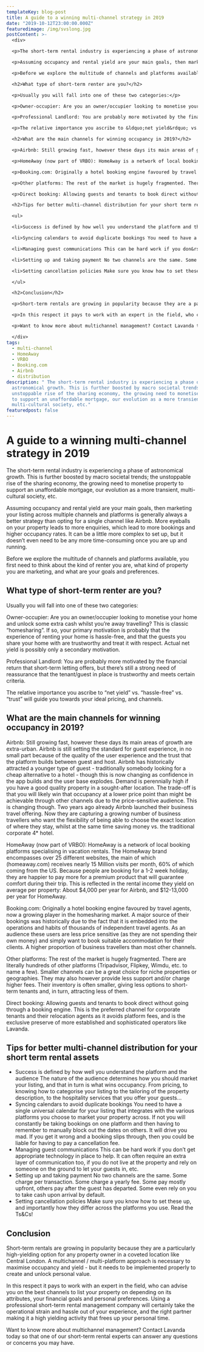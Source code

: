 ```yaml
---
templateKey: blog-post
title: A guide to a winning multi-channel strategy in 2019
date: "2019-10-12T23:00:00.000Z"
featuredimage: /img/svslong.jpg
postContent: >-
  <div>

  <p>The short-term rental industry is experiencing a phase of astronomical growth. This is further boosted by macro societal trends; the unstoppable rise of the sharing economy, the growing need to monetise property to support an unaffordable mortgage, our evolution as a more transient, multi-cultural society, etc.</p>

  <p>Assuming occupancy and rental yield are your main goals, then marketing your listing across multiple channels and platforms is generally always a better strategy than opting for a single channel like Airbnb. More eyeballs on your property leads to more enquiries, which lead to more bookings and higher occupancy rates. It can be a little more complex to set up, but it doesn&rsquo;t even need to be any more time-consuming once you are up and running.</p>

  <p>Before we explore the multitude of channels and platforms available, you first need to think about the kind of renter you are, what kind of property you are marketing, and what are your goals and preferences.</p>

  <h2>What type of short-term renter are you?</h2>

  <p>Usually you will fall into one of these two categories:</p>

  <p>Owner-occupier: Are you an owner/occupier looking to monetise your home and unlock some extra cash whilst you&rsquo;re away travelling? This is classic &ldquo;homesharing&rdquo;. If so, your primary motivation is probably that the experience of renting your home is hassle-free, and that the guests you share your home with are trustworthy and treat it with respect. Actual net yield is possibly only a secondary motivation.</p>

  <p>Professional Landlord: You are probably more motivated by the financial return that short-term letting offers, but there&rsquo;s still a strong need of reassurance that the tenant/guest in place is trustworthy and meets certain criteria.</p>

  <p>The relative importance you ascribe to &ldquo;net yield&rdquo; vs. &ldquo;hassle-free&rdquo; vs. &ldquo;trust&rdquo; will guide you towards your ideal pricing, and channels.</p>

  <h2>What are the main channels for winning occupancy in 2019?</h2>

  <p>Airbnb: Still growing fast, however these days its main areas of growth are extra-urban. Airbnb is still setting the standard for guest experience, in no small part because of the quality of the user experience and the trust that the platform builds between guest and host. Airbnb has historically attracted a younger type of guest - traditionally somebody looking for a cheap alternative to a hotel - though this is now changing as confidence in the app builds and the user base explodes. Demand is perennially high if you have a good quality property in a sought-after location. The trade-off is that you will likely win that occupancy at a lower price point than might be achievable through other channels due to the price-sensitive audience. This is changing though. Two years ago already Airbnb launched their business travel offering. Now they are capturing a growing number of business travellers who want the flexibility of being able to choose the exact location of where they stay, whilst at the same time saving money vs. the traditional corporate 4* hotel.</p>

  <p>HomeAway (now part of VRBO): HomeAway is a network of local booking platforms specialising in vacation rentals. The HomeAway brand encompasses over 25 different websites, the main of which (homeaway.com) receives nearly 15 Million visits per month, 60% of which coming from the US. Because people are booking for a 1-2 week holiday, they are happier to pay more for a premium product that will guarantee comfort during their trip. This is reflected in the rental income they yield on average per property: About $4,000 per year for Airbnb, and $12-13,000 per year for HomeAway.</p>

  <p>Booking.com: Originally a hotel booking engine favoured by travel agents, now a growing player in the homesharing market. A major source of their bookings was historically due to the fact that it is embedded into the operations and habits of thousands of independent travel agents. As an audience these users are less price sensitive (as they are not spending their own money) and simply want to book suitable accommodation for their clients. A higher proportion of business travellers than most other channels.</p>

  <p>Other platforms: The rest of the market is hugely fragmented. There are literally hundreds of other platforms (Tripadvisor, Flipkey, Wimdu, etc. to name a few). Smaller channels can be a great choice for niche properties or geographies. They may also however provide less support and/or charge higher fees. Their inventory is often smaller, giving less options to short-term tenants and, in turn, attracting less of them.</p>

  <p>Direct booking: Allowing guests and tenants to book direct without going through a booking engine. This is the preferred channel for corporate tenants and their relocation agents as it avoids platform fees, and is the exclusive preserve of more established and sophisticated operators like Lavanda.</p>

  <h2>Tips for better multi-channel distribution for your short term rental assets</h2>

  <ul>

  <li>Success is defined by how well you understand the platform and the audience The nature of the audience determines how you should market your listing, and that in turn is what wins occupancy. From pricing, to knowing how to categorise your listing to the tailoring of the property description, to the hospitality services that you offer your guests&hellip;</li>

  <li>Syncing calendars to avoid duplicate bookings You need to have a single universal calendar for your listing that integrates with the various platforms you choose to market your property across. If not you will constantly be taking bookings on one platform and then having to remember to manually block out the dates on others. It will drive you mad. If you get it wrong and a booking slips through, then you could be liable for having to pay a cancellation fee.</li>

  <li>Managing guest communications This can be hard work if you don&rsquo;t get appropriate technology in place to help. It can often require an extra layer of communication too, if you do not live at the property and rely on someone on the ground to let your guests in, etc.</li>

  <li>Setting up and taking payment No two channels are the same. Some charge per transaction. Some charge a yearly fee. Some pay mostly upfront, others pay after the guest has departed. Some even rely on you to take cash upon arrival by default.</li>

  <li>Setting cancellation policies Make sure you know how to set these up, and importantly how they differ across the platforms you use. Read the Ts&amp;Cs!</li>

  </ul>

  <h2>Conclusion</h2>

  <p>Short-term rentals are growing in popularity because they are a particularly high-yielding option for any property owner in a coveted location like Central London. A multichannel / multi-platform approach is necessary to maximise occupancy and yield - but it needs to be implemented properly to create and unlock personal value.</p>

  <p>In this respect it pays to work with an expert in the field, who can advise you on the best channels to list your property on depending on its attributes, your financial goals and personal preferences. Using a professional short-term rental management company will certainly take the operational strain and hassle out of your experience, and the right partner making it a high yielding activity that frees up your personal time.</p>

  <p>Want to know more about multichannel management? Contact Lavanda today so that one of our short-term rental experts can answer any questions or concerns you may have.</p>

  </div>
tags:
  - multi-channel
  - HomeAway
  - VRBO
  - Booking.com
  - Airbnb
  - distribution
description: " The short-term rental industry is experiencing a phase of
  astronomical growth. This is further boosted by macro societal trends; the
  unstoppable rise of the sharing economy, the growing need to monetise property
  to support an unaffordable mortgage, our evolution as a more transient,
  multi-cultural society, etc."
featuredpost: false
---
```

<h1 class="title is-size-2 has-text-weight-bold is-bold-light">A guide to a winning multi-channel strategy in 2019</h1>
<div>
<p>The short-term rental industry is experiencing a phase of astronomical growth. This is further boosted by macro societal trends; the unstoppable rise of the sharing economy, the growing need to monetise property to support an unaffordable mortgage, our evolution as a more transient, multi-cultural society, etc.</p>
<p>Assuming occupancy and rental yield are your main goals, then marketing your listing across multiple channels and platforms is generally always a better strategy than opting for a single channel like Airbnb. More eyeballs on your property leads to more enquiries, which lead to more bookings and higher occupancy rates. It can be a little more complex to set up, but it doesn&rsquo;t even need to be any more time-consuming once you are up and running.</p>
<p>Before we explore the multitude of channels and platforms available, you first need to think about the kind of renter you are, what kind of property you are marketing, and what are your goals and preferences.</p>
<h2>What type of short-term renter are you?</h2>
<p>Usually you will fall into one of these two categories:</p>
<p>Owner-occupier: Are you an owner/occupier looking to monetise your home and unlock some extra cash whilst you&rsquo;re away travelling? This is classic &ldquo;homesharing&rdquo;. If so, your primary motivation is probably that the experience of renting your home is hassle-free, and that the guests you share your home with are trustworthy and treat it with respect. Actual net yield is possibly only a secondary motivation.</p>
<p>Professional Landlord: You are probably more motivated by the financial return that short-term letting offers, but there&rsquo;s still a strong need of reassurance that the tenant/guest in place is trustworthy and meets certain criteria.</p>
<p>The relative importance you ascribe to &ldquo;net yield&rdquo; vs. &ldquo;hassle-free&rdquo; vs. &ldquo;trust&rdquo; will guide you towards your ideal pricing, and channels.</p>
<h2>What are the main channels for winning occupancy in 2019?</h2>
<p>Airbnb: Still growing fast, however these days its main areas of growth are extra-urban. Airbnb is still setting the standard for guest experience, in no small part because of the quality of the user experience and the trust that the platform builds between guest and host. Airbnb has historically attracted a younger type of guest - traditionally somebody looking for a cheap alternative to a hotel - though this is now changing as confidence in the app builds and the user base explodes. Demand is perennially high if you have a good quality property in a sought-after location. The trade-off is that you will likely win that occupancy at a lower price point than might be achievable through other channels due to the price-sensitive audience. This is changing though. Two years ago already Airbnb launched their business travel offering. Now they are capturing a growing number of business travellers who want the flexibility of being able to choose the exact location of where they stay, whilst at the same time saving money vs. the traditional corporate 4* hotel.</p>
<p>HomeAway (now part of VRBO): HomeAway is a network of local booking platforms specialising in vacation rentals. The HomeAway brand encompasses over 25 different websites, the main of which (homeaway.com) receives nearly 15 Million visits per month, 60% of which coming from the US. Because people are booking for a 1-2 week holiday, they are happier to pay more for a premium product that will guarantee comfort during their trip. This is reflected in the rental income they yield on average per property: About $4,000 per year for Airbnb, and $12-13,000 per year for HomeAway.</p>
<p>Booking.com: Originally a hotel booking engine favoured by travel agents, now a growing player in the homesharing market. A major source of their bookings was historically due to the fact that it is embedded into the operations and habits of thousands of independent travel agents. As an audience these users are less price sensitive (as they are not spending their own money) and simply want to book suitable accommodation for their clients. A higher proportion of business travellers than most other channels.</p>
<p>Other platforms: The rest of the market is hugely fragmented. There are literally hundreds of other platforms (Tripadvisor, Flipkey, Wimdu, etc. to name a few). Smaller channels can be a great choice for niche properties or geographies. They may also however provide less support and/or charge higher fees. Their inventory is often smaller, giving less options to short-term tenants and, in turn, attracting less of them.</p>
<p>Direct booking: Allowing guests and tenants to book direct without going through a booking engine. This is the preferred channel for corporate tenants and their relocation agents as it avoids platform fees, and is the exclusive preserve of more established and sophisticated operators like Lavanda.</p>
<h2>Tips for better multi-channel distribution for your short term rental assets</h2>
<ul>
<li>Success is defined by how well you understand the platform and the audience The nature of the audience determines how you should market your listing, and that in turn is what wins occupancy. From pricing, to knowing how to categorise your listing to the tailoring of the property description, to the hospitality services that you offer your guests&hellip;</li>
<li>Syncing calendars to avoid duplicate bookings You need to have a single universal calendar for your listing that integrates with the various platforms you choose to market your property across. If not you will constantly be taking bookings on one platform and then having to remember to manually block out the dates on others. It will drive you mad. If you get it wrong and a booking slips through, then you could be liable for having to pay a cancellation fee.</li>
<li>Managing guest communications This can be hard work if you don&rsquo;t get appropriate technology in place to help. It can often require an extra layer of communication too, if you do not live at the property and rely on someone on the ground to let your guests in, etc.</li>
<li>Setting up and taking payment No two channels are the same. Some charge per transaction. Some charge a yearly fee. Some pay mostly upfront, others pay after the guest has departed. Some even rely on you to take cash upon arrival by default.</li>
<li>Setting cancellation policies Make sure you know how to set these up, and importantly how they differ across the platforms you use. Read the Ts&amp;Cs!</li>
</ul>
<h2>Conclusion</h2>
<p>Short-term rentals are growing in popularity because they are a particularly high-yielding option for any property owner in a coveted location like Central London. A multichannel / multi-platform approach is necessary to maximise occupancy and yield - but it needs to be implemented properly to create and unlock personal value.</p>
<p>In this respect it pays to work with an expert in the field, who can advise you on the best channels to list your property on depending on its attributes, your financial goals and personal preferences. Using a professional short-term rental management company will certainly take the operational strain and hassle out of your experience, and the right partner making it a high yielding activity that frees up your personal time.</p>
<p>Want to know more about multichannel management? Contact Lavanda today so that one of our short-term rental experts can answer any questions or concerns you may have.</p>
</div>
